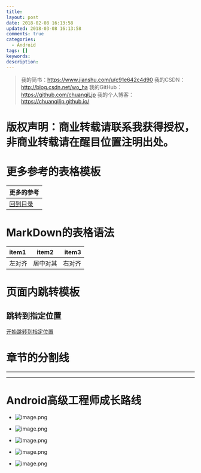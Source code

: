 ```yaml
---
title:
layout: post
date: 2018-02-08 16:13:58
updated: 2018-03-08 16:13:58
comments: true
categories:
  - Android
tags: []
keywords:
description: 
---
```


>我的简书：https://www.jianshu.com/u/c91e642c4d90
我的CSDN：http://blog.csdn.net/wo_ha
我的GitHub：https://github.com/chuanqiLjp
我的个人博客：https://chuanqiljp.github.io/

# 版权声明：商业转载请联系我获得授权，非商业转载请在醒目位置注明出处。


# 更多参考的表格模板
|   更多的参考 |
|:------------|
|[回到目录](#目录)|

# MarkDown的表格语法
|   item1   |   item2   |   item3   |
|:---------|:--------:|---------:|
|   左对齐  |  居中对其 |  右对齐   |

# 页面内跳转模板
<h2 id="跳转到指定位置id">
跳转到指定位置
</h2>

[开始跳转到指定位置](#跳转到指定位置id)

# 章节的分割线
***
****


# Android高级工程师成长路线
* ![image.png](http://upload-images.jianshu.io/upload_images/4143664-445f6e368fa32e7e.png?imageMogr2/auto-orient/strip%7CimageView2/2/w/1240)

* ![image.png](http://upload-images.jianshu.io/upload_images/4143664-61312a6788806e89.png?imageMogr2/auto-orient/strip%7CimageView2/2/w/1240)

* ![image.png](http://upload-images.jianshu.io/upload_images/4143664-adf7b7407cd883ae.png?imageMogr2/auto-orient/strip%7CimageView2/2/w/1240)

* ![image.png](http://upload-images.jianshu.io/upload_images/4143664-0ac1042c9b3cf62d.png?imageMogr2/auto-orient/strip%7CimageView2/2/w/1240)

* ![image.png](http://upload-images.jianshu.io/upload_images/4143664-b29ff9ade660d146.png?imageMogr2/auto-orient/strip%7CimageView2/2/w/1240)







